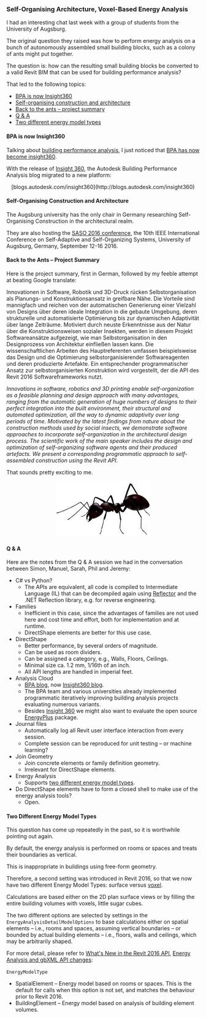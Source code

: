 <head>
<title>The Building Coder</title>
<meta http-equiv="Content-Type" content="text/html; charset=utf-8"/>
<link rel="stylesheet" type="text/css" href="3dwc.css"/>
<script src="https://cdn.rawgit.com/google/code-prettify/master/loader/run_prettify.js?autoload=true" defer="defer"></script>
</head>

<!---

- uni augsburg q&a
  /a/special/uni_augsburg/email01.txt
  /a/special/uni_augsburg/2016-07-05_notes_jeremy_phil_simon_manuel_sarah.pdf
  
Self-Organising Architecture, Voxel-Based Energy Analysis #revitapi #3dwebcoder @AutodeskRevit @AutodeskForge #ForgeDevCon

I had an interesting chat last week with a group of students from the University of Augsburg on how to perform energy analysis on a bunch of autonomously assembled small building blocks, such as a colony of ants might put together. How can the resulting small building blocks be converted to a valid Revit BIM that can be used for building performance analysis? 
&ndash; BPA is now Insight360
&ndash; Self-organising construction and architecture
&ndash; Back to the ants &ndash; project summary
&ndash; Q &amp; A
&ndash; Two different energy model types...

-->

### Self-Organising Architecture, Voxel-Based Energy Analysis

I had an interesting chat last week with a group of students from the University of Augsburg.

The original question they raised was how to perform energy analysis on a bunch of autonomously assembled small building blocks, such as a colony of ants might put together.

The question is: how can the resulting small building blocks be converted to a valid Revit BIM that can be used for building performance analysis?

That led to the following topics:

- [BPA is now Insight360](#2)
- [Self-organising construction and architecture](#3)
- [Back to the ants &ndash; project summary](#4)
- [Q &amp; A](#5)
- [Two different energy model types](#6)


#### <a name="2"></a>BPA is now Insight360

Talking about [building performance analysis](http://autodesk.typepad.com/bpa),
I just noticed that [BPA has now become insight360](http://autodesk.typepad.com/bpa/2015/11/weve-moved-.html).

With the release of [Insight 360](https://insight360.autodesk.com),
the Autodesk Building Performance Analysis blog migrated to a new platform:

<center>
[blogs.autodesk.com/insight360](http://blogs.autodesk.com/insight360)
<br/>
</center>


#### <a name="3"></a>Self-Organising Construction and Architecture

The Augsburg university has the only chair in Germany researching Self-Organising Construction in the architectural realm.

They are also hosting the [SASO 2016 conference](https://saso2016.informatik.uni-augsburg.de),
the 10th IEEE International Conference on Self-Adaptive and Self-Organizing Systems, University of Augsburg, Germany, September 12-16 2016.


#### <a name="4"></a>Back to the Ants &ndash; Project Summary

Here is the project summary, first in German, followed by my feeble attempt at beating Google translate:

Innovationen in Software, Robotik und 3D-Druck rücken Selbstorganisation als Planungs- und Konstruktionsansatz in greifbare Nähe. Die Vorteile sind mannigfach und reichen von der automatischen Generierung einer Vielzahl von Designs über deren ideale Integration in die gebaute Umgebung, deren strukturelle und automatisierte Optimierung bis zur dynamischen Adaptivität über lange Zeiträume. Motiviert durch neuste Erkenntnisse aus der Natur über die Konstruktionsweisen sozialer Insekten, werden in diesem Projekt Softwareansätze aufgezeigt, wie man Selbstorganisation in den Designprozess von Architektur einfließen lassen kann. Die wissenschaftlichen Arbeiten des Hauptreferenten umfassen beispielsweise das Design und die Optimierung selbstorganisierender Softwareagenten und deren produzierte Artefakte. Ein entsprechender programmatischer Ansatz zur selbstorganisierten Konstruktion wird vorgestellt, der die API des Revit 2016 Softwareframeworks nutzt.

<!-- 
Innovations in software, robotics and 3D printing ruecken self-organization as a planning and design approach in tangible proximity. The advantages are manifold, ranging from the automatic generation liking by their perfect integration in the built environment, whose structural and automated optimization to dynamic adaptivity for long periods. Motivated by the latest findings from nature about the construction methods of social insects, Softwareansaetze be shown how to make self-organization incorporated in the design process of architecture in this project. The scientific work of the keynote speakers include, for example, the design and optimization of self-organizing software agents and their produced artifacts. A corresponding programmatic approach to self-assembled structure is presented, which uses the API of Revit 2016 software frameworks.
-->

*Innovations in software, robotics and 3D printing enable self-organization as a feasible planning and design approach with many advantages, ranging from the automatic generation of huge numbers of designs to their perfect integration into the built environment, their structural and automated optimization, all the way to dynamic adaptivity over long periods of time. Motivated by the latest findings from nature about the construction methods used by social insects, we demonstrate software approaches to incorporate self-organization in the architectural design process. The scientific work of the main speaker includes the design and optimization of self-organizing software agents and their produced artefacts. We present a corresponding programmatic approach to self-assembled construction using the Revit API.*

That sounds pretty exciting to me.

<center>
<img src="img/ant.jpg" alt="Ant" width="246">
</center>


#### <a name="5"></a>Q &amp; A

Here are the notes from the Q &amp; A session we had in the conversation between Simon, Manuel, Sarah, Phil and Jeremy:

- C# vs Python?
    - The APIs are equivalent, all code is compiled to Intermediate Language (IL) that can be decompiled again using  [Reflector](http://www.red-gate.com/products/dotnet-development/reflector) and the .NET Reflection library, e.g. for reverse engineering.
- Families
    - Inefficient in this case, since the advantages of families are not used here and cost time and effort, both for implementation and at runtime.
    - DirectShape elements are better for this use case.
- DirectShape
    - Better performance, by several orders of magnitude.
    - Can be used as room dividers.
    - Can be assigned a category, e.g., Walls, Floors, Ceilings.
    - Minimal size ca. 1.2 mm, 1/16th of an inch.
    - All API lengths are handled in imperial feet.
- Analysis Cloud
    - [BPA blog](http://autodesk.typepad.com/bpa), now [Insight360 blog](http://blogs.autodesk.com/insight360).
    - The BPA team and various universities already implemented programmatic iteratively improving building analysis projects evaluating numerous variants.
    - Besides [Insight 360](https://insight360.autodesk.com) we might also want to evaluate the open source [EnergyPlus](https://energyplus.net) package.
- Journal files
    - Automatically log all Revit user interface interaction from every session.
    - Complete session can be reproduced for unit testing &ndash; or machine learning?
- Join Geometry
    - Join concrete elements or family definition geometry.
    - Irrelevant for DirectShape elements.
- Energy Analysis
    - Supports [two different energy model types](#5).
- Do DirectShape elements have to form a closed shell to make use of the energy analysis tools?
    - Open.


#### <a name="6"></a>Two Different Energy Model Types

This question has come up repeatedly in the past, so it is worthwhile pointing out again.

By default, the energy analysis is performed on rooms or spaces and treats their boundaries as vertical.

This is inappropriate in buildings using free-form geometry.

Therefore, a second setting was introduced in Revit 2016, so that we now have two different Energy Model Types: surface versus [voxel](https://en.wikipedia.org/wiki/Voxel).

Calculations are based either on the 2D plan surface views or by filling the entire building volumes with voxels, little sugar cubes.

The two different options are selected by settings in the `EnergyAnalysisDetailModelOptions` to base calculations either on spatial elements &ndash; i.e., rooms and spaces, assuming vertical boundaries &ndash; or bounded by actual building elements &ndash; i.e., floors, walls and ceilings, which may be arbitrarily shaped.

For more detail, please refer
to [What's New in the Revit 2016 API](http://thebuildingcoder.typepad.com/blog/2015/04/whats-new-in-the-revit-2016-api.html),
[Energy Analysis and gbXML API changes](http://thebuildingcoder.typepad.com/blog/2015/04/whats-new-in-the-revit-2016-api.html#4.06):

`EnergyModelType`

- SpatialElement &ndash; Energy model based on rooms or spaces. This is the default for calls when this option is not set, and matches the behaviour prior to Revit 2016.
- BuildingElement &ndash; Energy model based on analysis of building element volumes.
